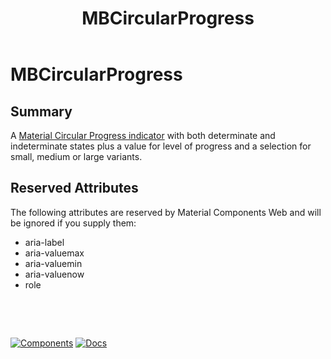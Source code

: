 ﻿---
uid: C.MBCircularProgress
title: MBCircularProgress
---
# MBCircularProgress

## Summary

A [Material Circular Progress indicator](https://github.com/material-components/material-components-web/tree/v8.0.0/packages/mdc-circular-progress#circular-progress) with both determinate and indeterminate states plus a value for level of progress and a selection for small, medium or large variants.

## Reserved Attributes

The following attributes are reserved by Material Components Web and will be ignored if you supply them:

- aria-label
- aria-valuemax
- aria-valuemin
- aria-valuenow
- role

&nbsp;

&nbsp;

[![Components](https://img.shields.io/static/v1?label=Components&message=Core&color=blue)](xref:A.CoreComponents)
[![Docs](https://img.shields.io/static/v1?label=API%20Documentation&message=MBCircularProgress&color=brightgreen)](xref:Material.Blazor.MBCircularProgress)

